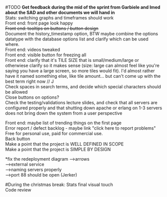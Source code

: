 #TODO
<b>Get feedback during the mid of the sprint from Garbiele and Imed about the SAD and other documents we will hand in</b><br />
Stats: switching graphs and timeframes should work<br />
Front end: front page look happy<br />
<s>Front end: tooltips on buttons / button design</s><br />
Document the history_timestamp option, BTW maybe combine the options datatype with the database options list and clarify which can be used where.<br />
Front end: videos tweaked<br />
Front end: visible button for freezing all<br />
Front end: clarify that it's TILE SIZE that is small/medium/large or otherwiese clarify so it makes sense (size: large can almost feel like you're saying you have a large screen, so more tiles would fit). I'd almost rather have it named something else, like tile amount... but can't come up with the best term right now // J<br />
Check spaces in search terms, and decide which special characters should be allowed<br />
Close buttons on options?<br />
Check the testing/validations lecture slides, and check that all servers are configured properly and that shutting down apache or erlang on 1-3 servers does not bring down the system from a user perspective<br />

Front end: maybe list of trending things on the first page<br />
Error report / defect backlog - maybe link "click here to report problems"<br />
Free for personal use, paid for commercial use.<br />
Back button<br />
Make a point that the project is WELL DEFINED IN SCOPE<br />
Make a point that the project is SIMPLE BY DESIGN<br />

*fix the redeployment diagram 
-->arrows<br /> 
-->external service<br />
-->naming servers properly <br />
-->port 88 should be open (Jerker) <br />

#During the christmas break:
Stats final visual touch<br />
Code review <br/>
